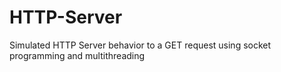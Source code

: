 # HTTP-Server
Simulated HTTP Server behavior to a GET request using socket programming and multithreading
